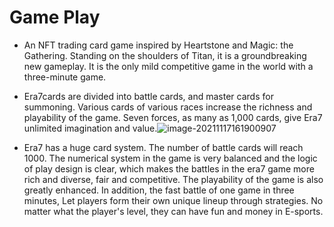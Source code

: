 # Game Play

- An NFT trading card game inspired by Heartstone and Magic: the Gathering. Standing on the shoulders of Titan, it is a groundbreaking new gameplay. It is the only mild competitive game in the world with a three-minute game.

- Era7cards are divided into battle cards, and master cards for summoning. Various cards of various races increase the richness and playability of the game. Seven forces, as many as 1,000 cards, give Era7 unlimited imagination and value.![image-20211117161900907](C:\Users\Administrator\AppData\Roaming\Typora\typora-user-images\image-20211117161900907.png)

- Era7 has a huge card system. The number of battle cards will reach 1000. The numerical system in the game is very balanced and the logic of play design is clear, which makes the battles in the era7 game more rich and diverse, fair and competitive. The playability of the game is also greatly enhanced. In addition, the fast battle of one game in three minutes, Let players form their own unique lineup through strategies. No matter what the player's level, they can have fun and money in E-sports.
